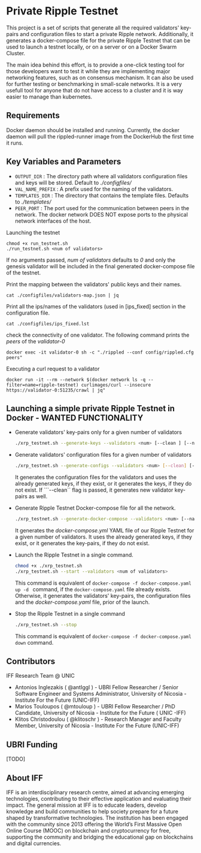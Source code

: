 # Private Ripple Testnet

This project is a set of scripts that generate all the required validators' key-pairs and configuration files to start a private Ripple network. Additionally, it generates a docker-compose file for the private Ripple Testnet that can be used to launch a testnet locally, or on a server or on a Docker Swarm Cluster.

The main idea behind this effort, is to provide a one-click testing tool for those developers want to test it while they are implementing  major networking features, such as on consensus mechanism. It can also be used for further testing or benchmarking in small-scale networks. It is a very usefull tool for anyone that do not have access to a cluster and it is way easier to manage than kubernetes.  

## Requirements
Docker daemon should be installed and running.
Currently, the docker daemon will pull the rippled-runner image from the DockerHub the first time it runs.

## Key Variables and Parameters


- ```OUTPUT_DIR``` : The directory path where all validators configuration files and keys will be stored. Default to *./configfiles/*
- ```VAL_NAME_PREFIX``` : A prefix used for the naming of the validators.
- ```TEMPLATES_DIR``` : The directory that contains the template files. Defaults to *./templates/* 
- ```PEER_PORT``` : The port used for the communication between peers in the network. The docker network DOES NOT expose ports to the physical network interfaces of the host.


Launching the testnet

```
chmod +x run_testnet.sh
./run_testnet.sh <num of validators>
```
If no arguments passed, *num of validators* defaults to *0* and only the genesis validator will be included in the final generated docker-compose file of the testnet.

Print the mapping between the validators' public keys and their names.
```
cat ./configfiles/validators-map.json | jq 
```
Print all the ips/names of the validators (used in [ips_fixed] section in the configuration file.
```
cat ./configfiles/ips_fixed.lst
``` 

check the connectivity of one validator. The following command prints the *peers* of the *validator-0*

```
docker exec -it validator-0 sh -c "./rippled --conf config/rippled.cfg peers"
```

Executing a curl request to a validator

```
docker run -it --rm --network $(docker network ls -q --filter=name=ripple-testnet) curlimages/curl --insecure https://validator-0:51235/crawl | jq"
```


## Launching a simple private Ripple Testnet in Docker - WANTED FUNCTIONALITY

* Generate validators' key-pairs only for a given number of validators
	```bash
	./xrp_testnet.sh --generate-keys --validators <num> [--clean ] [--name-prefix <prefix>]
	```
* Generate validators' configuration files for a given number of validators
	```bash
	./xrp_testnet.sh --generate-configs --validators <num> [--clean] [--name-prefix <prefix>]
	```
	It generates the configuration files for the validators and uses the already generated keys, if they exist, or it generates the keys, if they do not exist. If ```--clean`` flag is passed, it generates new validator key-pairs as well.
* Generate Ripple Testnet Docker-compose file for all the network.
	```bash
	./xrp_testnet.sh --generate-docker-compose --validators <num> [--name-prefix <prefix>]
	```
	It generates the *docker-compose.yml* YAML file of our Ripple Testnet for a given number of validators. It uses the already generated keys, if they exist, or it generates the key-pairs, if they do not exist.

* Launch the Ripple Testnet in a single command.

	```bash
	chmod +x ./xrp_testnet.sh 
	./xrp_testnet.sh --start --validators <num of validators>
	```
	This command is equivalent of ```docker-compose -f docker-compose.yaml up -d ``` command, if the ```docker-compose.yaml``` file already exists. Otherwise, it generates the validators' key-pairs, the configuration files and the *docker-compose.yaml* file, prior of the launch.

* Stop the Ripple Testnet in a single command
	```bash
	./xrp_testnet.sh --stop
	```
	This command is equivalent of ```docker-compose -f docker-compose.yaml down``` command. 

## Contributors

IFF Research Team @ UNIC

- Antonios Inglezakis ( @antIggl ) - UBRI Fellow Researcher / Senior Software Engineer and Systems Administrator, University of Nicosia - Institute For the Future (UNIC-IFF)
- Marios Touloupos ( @mtouloup ) - UBRI Fellow Researcher / PhD Candidate, University of Nicosia - Institute for the Future ( UNIC -IFF)
- Klitos Christodoulou ( @klitoschr ) - Research Manager and Faculty Member, University of Nicosia - Institute For the Future (UNIC-IFF)

## UBRI Funding
[TODO]

## About IFF

IFF is an interdisciplinary research centre, aimed at advancing emerging technologies, contributing to their effective application and evaluating their impact. The general mission at IFF is to educate leaders, develop knowledge and build communities to help society prepare for a future shaped by transformative technologies. The institution has been engaged with the community since 2013 offering the World’s First Massive Open Online Course (MOOC) on blockchain and cryptocurrency for free, supporting the community and bridging the educational gap on blockchains and digital currencies.

